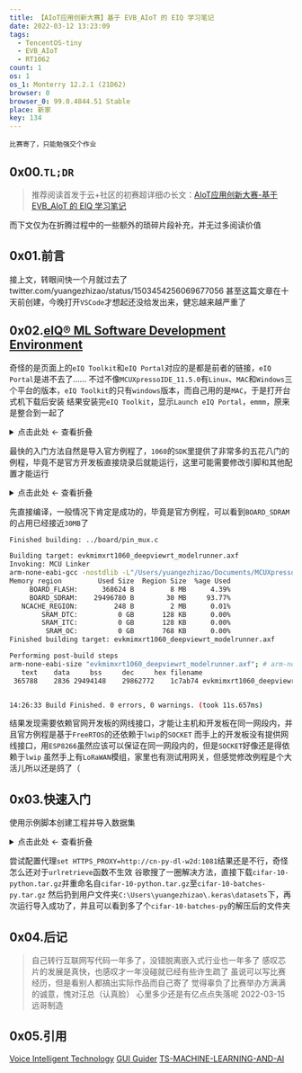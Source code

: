 ```yaml
---
title: 【AIoT应用创新大赛】基于 EVB_AIoT 的 EIQ 学习笔记
date: 2022-03-12 13:23:09
tags:
  - TencentOS-tiny
  - EVB_AIoT
  - RT1062
count: 1
os: 1
os_1: Monterry 12.2.1 (21D62)
browser: 0
browser_0: 99.0.4844.51 Stable
place: 新家
key: 134
---
```

    比赛寄了，只能勉强交个作业
<!-- more -->
## 0x00.`TL;DR`
> 推荐阅读首发于云+社区的初赛超详细の长文：[AIoT应用创新大赛-基于 EVB_AIoT 的 EIQ 学习笔记](https://cloud.tencent.com/developer/article/1956609)

而下文仅为在折腾过程中的一些额外的琐碎片段补充，并无过多阅读价值

## 0x01.前言
<span title="你知道的太多了" class="heimu">接上文，转眼间快一个月就过去了
twitter.com/yuangezhizao/status/1503454256069677056
甚至这篇文章在十天前创建，今晚打开`VSCode`才想起还没给发出来，健忘越来越严重了
</span>

## 0x02.[eIQ® ML Software Development Environment](https://web.archive.org/web/20220312052511/https://www.nxp.com/design/software/development-software/eiq-ml-development-environment:EIQ)
奇怪的是页面上的`eIQ Toolkit`和`eIQ Portal`对应的是都是前者的链接，`eIQ Portal`是进不去了……
不过不像`MCUXpressoIDE_11.5.0`有`Linux`、`MAC`和`Windows`三个平台的版本，`eIQ Toolkit`的只有`windows`版本，而自己用的是`MAC`，于是打开台式机下载后安装
结果安装完`eIQ Toolkit`，显示`Launch eIQ Portal`，`emmm`，原来是整合到一起了

<details><summary>点击此处 ← 查看折叠</summary>

![eIQ_Toolkit_v1.2.5.375_b220118.exe](https://i1.yuangezhizao.cn/macOS/20220312133808.png!webp)
![主界面](https://i1.yuangezhizao.cn/macOS/20220312134058.png!webp)

</details>

最快的入门方法自然是导入官方例程了，`1060`的`SDK`里提供了非常多的五花八门的例程，毕竟不是官方开发板直接烧录后就能运行，这里可能需要修改引脚和其他配置才能运行

<details><summary>点击此处 ← 查看折叠</summary>

![1060](https://i1.yuangezhizao.cn/macOS/20220312135537.png!webp)
![eiq_examples](https://i1.yuangezhizao.cn/macOS/20220312140417.png!webp)

</details>

先直接编译，一般情况下肯定是成功的，毕竟是官方例程，可以看到`BOARD_SDRAM`的占用已经接近`30MB`了
``` bash
Finished building: ../board/pin_mux.c

Building target: evkmimxrt1060_deepviewrt_modelrunner.axf
Invoking: MCU Linker
arm-none-eabi-gcc -nostdlib -L"/Users/yuangezhizao/Documents/MCUXpressoIDE_11.5.0_7232/workspace/eiq_examples/evkmimxrt1060_deepviewrt_modelrunner/evkmimxrt1060/deepviewrt_modelrunner/eiq/deepviewrt/lib" -L"/Users/yuangezhizao/Documents/MCUXpressoIDE_11.5.0_7232/workspace/eiq_examples/evkmimxrt1060_deepviewrt_modelrunner/evkmimxrt1060/deepviewrt_modelrunner/CMSIS/DSP" -Xlinker --no-wchar-size-warning -Xlinker -Map="evkmimxrt1060_deepviewrt_modelrunner.map" -Xlinker --gc-sections -Xlinker -print-memory-usage -Xlinker --sort-section=alignment -Xlinker --cref -mcpu=cortex-m7 -mfpu=fpv5-d16 -mfloat-abi=hard -mthumb -T evkmimxrt1060_deepviewrt_modelrunner_Debug.ld -o "evkmimxrt1060_deepviewrt_modelrunner.axf"  ./xip/evkmimxrt1060_flexspi_nor_config.o ./xip/fsl_flexspi_nor_boot.o  ./utilities/fsl_assert.o ./utilities/fsl_debug_console.o ./utilities/fsl_str.o  ./startup/startup_mimxrt1062.o  ./source/lwip_dhcp_freertos.o ./source/modelrunner.o ./source/picohttp.o ./source/picohttpparser.o ./source/semihost_hardfault.o  ./phy/fsl_phyksz8081.o  ./mdio/fsl_enet_mdio.o  ./lwip/src/netif/ppp/auth.o ./lwip/src/netif/ppp/ccp.o ./lwip/src/netif/ppp/chap-md5.o ./lwip/src/netif/ppp/chap-new.o ./lwip/src/netif/ppp/chap_ms.o ./lwip/src/netif/ppp/demand.o ./lwip/src/netif/ppp/eap.o ./lwip/src/netif/ppp/eui64.o ./lwip/src/netif/ppp/fsm.o ./lwip/src/netif/ppp/ipcp.o ./lwip/src/netif/ppp/ipv6cp.o ./lwip/src/netif/ppp/lcp.o ./lwip/src/netif/ppp/lwip_ecp.o ./lwip/src/netif/ppp/magic.o ./lwip/src/netif/ppp/mppe.o ./lwip/src/netif/ppp/multilink.o ./lwip/src/netif/ppp/ppp.o ./lwip/src/netif/ppp/pppapi.o ./lwip/src/netif/ppp/pppcrypt.o ./lwip/src/netif/ppp/pppoe.o ./lwip/src/netif/ppp/pppol2tp.o ./lwip/src/netif/ppp/pppos.o ./lwip/src/netif/ppp/upap.o ./lwip/src/netif/ppp/utils.o ./lwip/src/netif/ppp/vj.o  ./lwip/src/netif/bridgeif.o ./lwip/src/netif/bridgeif_fdb.o ./lwip/src/netif/ethernet.o ./lwip/src/netif/lowpan6.o ./lwip/src/netif/lowpan6_ble.o ./lwip/src/netif/lowpan6_common.o ./lwip/src/netif/slipif.o ./lwip/src/netif/zepif.o  ./lwip/src/core/ipv6/dhcp6.o ./lwip/src/core/ipv6/ethip6.o ./lwip/src/core/ipv6/icmp6.o ./lwip/src/core/ipv6/inet6.o ./lwip/src/core/ipv6/ip6.o ./lwip/src/core/ipv6/ip6_addr.o ./lwip/src/core/ipv6/ip6_frag.o ./lwip/src/core/ipv6/mld6.o ./lwip/src/core/ipv6/nd6.o  ./lwip/src/core/ipv4/acd.o ./lwip/src/core/ipv4/autoip.o ./lwip/src/core/ipv4/dhcp.o ./lwip/src/core/ipv4/etharp.o ./lwip/src/core/ipv4/icmp.o ./lwip/src/core/ipv4/igmp.o ./lwip/src/core/ipv4/ip4.o ./lwip/src/core/ipv4/ip4_addr.o ./lwip/src/core/ipv4/ip4_frag.o  ./lwip/src/core/altcp.o ./lwip/src/core/altcp_alloc.o ./lwip/src/core/altcp_tcp.o ./lwip/src/core/def.o ./lwip/src/core/dns.o ./lwip/src/core/inet_chksum.o ./lwip/src/core/init.o ./lwip/src/core/ip.o ./lwip/src/core/mem.o ./lwip/src/core/memp.o ./lwip/src/core/netif.o ./lwip/src/core/pbuf.o ./lwip/src/core/raw.o ./lwip/src/core/stats.o ./lwip/src/core/sys.o ./lwip/src/core/tcp.o ./lwip/src/core/tcp_in.o ./lwip/src/core/tcp_out.o ./lwip/src/core/timeouts.o ./lwip/src/core/udp.o  ./lwip/src/apps/mdns/mdns.o ./lwip/src/apps/mdns/mdns_domain.o ./lwip/src/apps/mdns/mdns_out.o  ./lwip/src/apps/httpsrv/httpsrv.o ./lwip/src/apps/httpsrv/httpsrv_base64.o ./lwip/src/apps/httpsrv/httpsrv_fs.o ./lwip/src/apps/httpsrv/httpsrv_script.o ./lwip/src/apps/httpsrv/httpsrv_sha1.o ./lwip/src/apps/httpsrv/httpsrv_supp.o ./lwip/src/apps/httpsrv/httpsrv_task.o ./lwip/src/apps/httpsrv/httpsrv_tls.o ./lwip/src/apps/httpsrv/httpsrv_utf8.o ./lwip/src/apps/httpsrv/httpsrv_ws.o ./lwip/src/apps/httpsrv/httpsrv_ws_api.o  ./lwip/src/api/api_lib.o ./lwip/src/api/api_msg.o ./lwip/src/api/err.o ./lwip/src/api/if_api.o ./lwip/src/api/netbuf.o ./lwip/src/api/netdb.o ./lwip/src/api/netifapi.o ./lwip/src/api/sockets.o ./lwip/src/api/tcpip.o  ./lwip/port/enet_ethernetif.o ./lwip/port/enet_ethernetif_kinetis.o ./lwip/port/sys_arch.o  ./freertos/freertos_kernel/portable/MemMang/heap_3.o  ./freertos/freertos_kernel/portable/GCC/ARM_CM4F/port.o  ./freertos/freertos_kernel/croutine.o ./freertos/freertos_kernel/event_groups.o ./freertos/freertos_kernel/list.o ./freertos/freertos_kernel/queue.o ./freertos/freertos_kernel/stream_buffer.o ./freertos/freertos_kernel/tasks.o ./freertos/freertos_kernel/timers.o  ./drivers/fsl_cache.o ./drivers/fsl_clock.o ./drivers/fsl_common.o ./drivers/fsl_common_arm.o ./drivers/fsl_enet.o ./drivers/fsl_flexram.o ./drivers/fsl_flexram_allocate.o ./drivers/fsl_flexspi.o ./drivers/fsl_gpio.o ./drivers/fsl_gpt.o ./drivers/fsl_lpuart.o  ./device/system_MIMXRT1062.o  ./component/uart/fsl_adapter_lpuart.o  ./component/serial_manager/fsl_component_serial_manager.o ./component/serial_manager/fsl_component_serial_port_uart.o  ./component/lists/fsl_component_generic_list.o  ./board/board.o ./board/clock_config.o ./board/dcd.o ./board/pin_mux.o   -lmodelrunner-rt-flash -ldeepview-rt-cortex-m7f -larm_cortexM7lfdp_math
Memory region         Used Size  Region Size  %age Used
     BOARD_FLASH:      368624 B         8 MB      4.39%
     BOARD_SDRAM:    29496780 B        30 MB     93.77%
   NCACHE_REGION:         248 B         2 MB      0.01%
        SRAM_DTC:          0 GB       128 KB      0.00%
        SRAM_ITC:          0 GB       128 KB      0.00%
         SRAM_OC:          0 GB       768 KB      0.00%
Finished building target: evkmimxrt1060_deepviewrt_modelrunner.axf

Performing post-build steps
arm-none-eabi-size "evkmimxrt1060_deepviewrt_modelrunner.axf"; # arm-none-eabi-objcopy -v -O binary "evkmimxrt1060_deepviewrt_modelrunner.axf" "evkmimxrt1060_deepviewrt_modelrunner.bin" ; # checksum -p MIMXRT1062xxxxA -d "evkmimxrt1060_deepviewrt_modelrunner.bin";
   text	   data	    bss	    dec	    hex	filename
 365788	   2836	29494148	29862772	1c7ab74	evkmimxrt1060_deepviewrt_modelrunner.axf


14:26:33 Build Finished. 0 errors, 0 warnings. (took 11s.657ms)
```
结果发现需要依赖官网开发板的网线接口，才能让主机和开发板在同一网段内，并且官方例程是基于`FreeRTOS`的还依赖于`lwip`的`SOCKET`
而手上的开发板没有提供网线接口，用`ESP8266`虽然应该可以保证在同一网段内的，但是`SOCKET`好像还是得依赖于`lwip`
虽然手上有`LoRaWAN`模组，家里也有测试用网关，但感觉修改例程是个大活儿所以还是鸽了（

## 0x03.快速入门
使用示例脚本创建工程并导入数据集

<details><summary>点击此处 ← 查看折叠</summary>

``` bash
C:\nxp\eIQ_Toolkit_v1.2.5>cd workspace

C:\nxp\eIQ_Toolkit_v1.2.5\workspace>python CIFAR_uploader.py
2022-03-12 16:11:19.429964: I tensorflow/stream_executor/platform/default/dso_loader.cc:53] Successfully opened dynamic library cudart64_110.dll
Downloading data from https://www.cs.toronto.edu/~kriz/cifar-10-python.tar.gz
Traceback (most recent call last):
  File "urllib\request.py", line 1354, in do_open
  File "http\client.py", line 1252, in request
  File "http\client.py", line 1298, in _send_request
  File "http\client.py", line 1247, in endheaders
  File "http\client.py", line 1007, in _send_output
  File "http\client.py", line 947, in send
  File "http\client.py", line 1421, in connect
  File "ssl.py", line 500, in wrap_socket
  File "ssl.py", line 1040, in _create
  File "ssl.py", line 1309, in do_handshake
ssl.SSLCertVerificationError: [SSL: CERTIFICATE_VERIFY_FAILED] certificate verify failed: certificate has expired (_ssl.c:1131)

During handling of the above exception, another exception occurred:

Traceback (most recent call last):
  File "C:\nxp\eIQ_Toolkit_v1.2.5\python\Lib\site-packages\tensorflow\python\keras\utils\data_utils.py", line 258, in get_file
    urlretrieve(origin, fpath, dl_progress)
  File "urllib\request.py", line 247, in urlretrieve
  File "urllib\request.py", line 222, in urlopen
  File "urllib\request.py", line 525, in open
  File "urllib\request.py", line 542, in _open
  File "urllib\request.py", line 502, in _call_chain
  File "urllib\request.py", line 1397, in https_open
  File "urllib\request.py", line 1357, in do_open
urllib.error.URLError: <urlopen error [SSL: CERTIFICATE_VERIFY_FAILED] certificate verify failed: certificate has expired (_ssl.c:1131)>

During handling of the above exception, another exception occurred:

Traceback (most recent call last):
  File "CIFAR_uploader.py", line 39, in <module>
    (x_train, y_train), (x_test, y_test) = tf.keras.datasets.cifar10.load_data()
  File "C:\nxp\eIQ_Toolkit_v1.2.5\python\Lib\site-packages\tensorflow\python\keras\datasets\cifar10.py", line 79, in load_data
    path = get_file(
  File "C:\nxp\eIQ_Toolkit_v1.2.5\python\Lib\site-packages\tensorflow\python\keras\utils\data_utils.py", line 262, in get_file
    raise Exception(error_msg.format(origin, e.errno, e.reason))
Exception: URL fetch failure on https://www.cs.toronto.edu/~kriz/cifar-10-python.tar.gz: None -- [SSL: CERTIFICATE_VERIFY_FAILED] certificate verify failed: certificate has expired (_ssl.c:1131)
```

</details>

尝试配置代理`set HTTPS_PROXY=http://cn-py-dl-w2d:1081`结果还是不行，奇怪怎么还对于`urlretrieve`函数不生效
谷歌搜了一圈解决方法，直接下载`cifar-10-python.tar.gz`并重命名自`cifar-10-python.tar.gz`至`cifar-10-batches-py.tar.gz`
然后扔到用户文件夹`C:\Users\yuangezhizao\.keras\datasets`下，再次运行导入成功了，并且可以看到多了个`cifar-10-batches-py`的解压后的文件夹

## 0x04.后记
> 自己转行互联网写代码一年多了，没错脱离嵌入式行业也一年多了
感叹芯片的发展是真快，也感叹才一年没碰就已经有些许生疏了
虽说可以写比赛经历，但是看别人都搞出实际作品而自己寄了
觉得辜负了比赛举办方满满的诚意，愧对汪总（认真脸）
心里多少还是有亿点点失落呢
2022-03-15
远哥制造

## 0x05.引用
[Voice Intelligent Technology](https://www.nxp.com/design/software/embedded-software/voice-intelligent-technology:VOICE-INTELLIGENT-TECHNOLOGY)
[GUI Guider](https://www.nxp.com/design/software/development-software/gui-guider:GUI-GUIDER)
[TS-MACHINE-LEARNING-AND-AI](https://www.nxp.com/design/training/ai-and-machine-learning-training-academy:TS-MACHINE-LEARNING-AND-AI?cid=sp_pro506756_tac563550_avnt_1#community)
